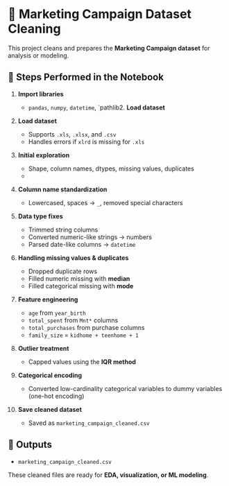 # 🧹 Marketing Campaign Dataset Cleaning

This project cleans and prepares the **Marketing Campaign dataset** for analysis or modeling.

## 📌 Steps Performed in the Notebook
1. **Import libraries**  
   - `pandas`, `numpy`, `datetime`, `pathlib2. **Load dataset**  

2. **Load dataset**  
   - Supports `.xls`, `.xlsx`, and `.csv`  
   - Handles errors if `xlrd` is missing for `.xls`

3. **Initial exploration**  
   - Shape, column names, dtypes, missing values, duplicates
   - 
4. **Column name standardization**  
   - Lowercased, spaces → `_`, removed special characters

5. **Data type fixes**  
   - Trimmed string columns  
   - Converted numeric-like strings → numbers  
   - Parsed date-like columns → `datetime`

6. **Handling missing values & duplicates**  
   - Dropped duplicate rows  
   - Filled numeric missing with **median**  
   - Filled categorical missing with **mode**

7. **Feature engineering**  
   - `age` from `year_birth`  
   - `total_spent` from `Mnt*` columns  
   - `total_purchases` from purchase columns  
   - `family_size` = `kidhome + teenhome + 1`

8. **Outlier treatment**  
   - Capped values using the **IQR method**

9. **Categorical encoding**  
   - Converted low-cardinality categorical variables to dummy variables (one-hot encoding)

10. **Save cleaned dataset**  
    - Saved as `marketing_campaign_cleaned.csv`


## 📂 Outputs

- `marketing_campaign_cleaned.csv`

These cleaned files are ready for **EDA, visualization, or ML modeling**.

